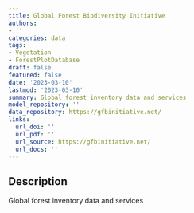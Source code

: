 ```yaml
---
title: Global Forest Biodiversity Initiative
authors:
- ''
categories: data
tags:
- Vegetation
- ForestPlotDatabase
draft: false
featured: false
date: '2023-03-10'
lastmod: '2023-03-10'
summary: Global forest inventory data and services
model_repository: ''
data_repository: https://gfbinitiative.net/
links:
  url_doi: ''
  url_pdf: ''
  url_source: https://gfbinitiative.net/
  url_docs: ''
---
```


## Description

Global forest inventory data and services

